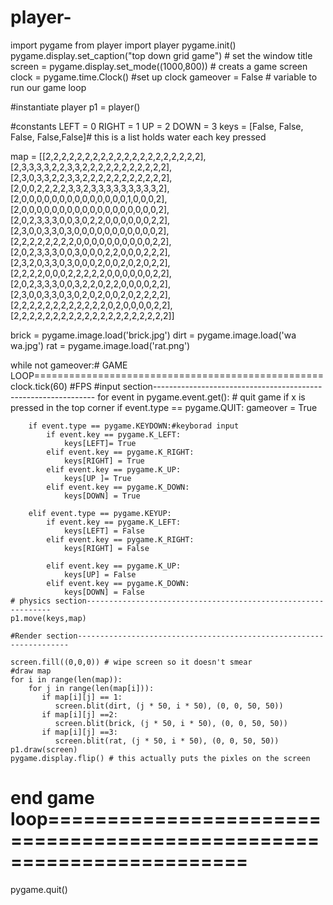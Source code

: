 # player-
import pygame
from player import player
pygame.init()
pygame.display.set_caption("top down grid game") # set the window title
screen = pygame.display.set_mode((1000,800)) # creats a game screen
clock = pygame.time.Clock() #set up clock
gameover = False # variable to run our game loop


#instantiate player
p1 = player()

#constants 
LEFT = 0
RIGHT = 1
UP = 2
DOWN = 3
keys = [False, False, False, False,False]# this is a list holds water each key pressed 

map = [[2,2,2,2,2,2,2,2,2,2,2,2,2,2,2,2,2,2,2,2],
       [2,3,3,3,3,2,2,3,3,2,2,2,2,2,2,2,2,2,2,2],
       [2,3,0,3,3,2,2,3,3,2,2,2,2,2,2,2,2,2,2,2],
       [2,0,0,2,2,2,2,3,3,2,3,3,3,3,3,3,3,3,3,2],
       [2,0,0,0,0,0,0,0,0,0,0,0,0,0,0,1,0,0,0,2],
       [2,0,0,0,0,0,0,0,0,0,0,0,0,0,0,0,0,0,0,2],
       [2,0,2,3,3,3,0,0,3,0,2,2,0,0,0,0,0,0,2,2],
       [2,3,0,0,3,3,0,3,0,0,0,0,0,0,0,0,0,0,0,2],
       [2,2,2,2,2,2,2,2,0,0,0,0,0,0,0,0,0,0,2,2],
       [2,0,2,3,3,3,0,0,3,0,0,0,2,2,0,0,0,2,2,2],
       [2,3,2,0,3,3,0,3,0,0,0,2,0,0,2,0,2,0,2,2],
       [2,2,2,2,0,0,0,2,2,2,2,2,0,0,0,0,0,0,2,2],
       [2,0,2,3,3,3,0,0,3,2,2,0,2,2,0,0,0,0,2,2],
       [2,3,0,0,3,3,0,3,0,2,0,2,0,0,2,0,2,2,2,2],
       [2,2,2,2,2,2,2,2,2,2,2,2,0,2,0,0,0,0,2,2],
       [2,2,2,2,2,2,2,2,2,2,2,2,2,2,2,2,2,2,2,2]]


brick = pygame.image.load('brick.jpg')
dirt = pygame.image.load('wa wa.jpg')
rat  = pygame.image.load('rat.png')


while not gameover:# GAME LOOP==================================================
    clock.tick(60) #FPS
    #input section---------------------------------------------------------------
    for event in pygame.event.get(): # quit game if x is pressed in the top corner
        if event.type == pygame.QUIT:
            gameover = True
            
        if event.type == pygame.KEYDOWN:#keyborad input
            if event.key == pygame.K_LEFT:
                keys[LEFT]= True
            elif event.key == pygame.K_RIGHT:
                keys[RIGHT] = True
            elif event.key == pygame.K_UP:
                keys[UP ]= True
            elif event.key == pygame.K_DOWN:
                keys[DOWN] = True
                
        elif event.type == pygame.KEYUP:
            if event.key == pygame.K_LEFT:
                keys[LEFT] = False
            elif event.key == pygame.K_RIGHT:
                keys[RIGHT] = False
                
            elif event.key == pygame.K_UP:
                keys[UP] = False
            elif event.key == pygame.K_DOWN:
                keys[DOWN] = False 
    # physics section--------------------------------------------------------------
    p1.move(keys,map)
    
    #Render section--------------------------------------------------------------------
   
    screen.fill((0,0,0)) # wipe screen so it doesn't smear
    #draw map
    for i in range(len(map)):
        for j in range(len(map[i])):
           if map[i][j] == 1:
              screen.blit(dirt, (j * 50, i * 50), (0, 0, 50, 50))
           if map[i][j] ==2:
              screen.blit(brick, (j * 50, i * 50), (0, 0, 50, 50))
           if map[i][j] ==3:
              screen.blit(rat, (j * 50, i * 50), (0, 0, 50, 50))
    p1.draw(screen)            
    pygame.display.flip() # this actually puts the pixles on the screen
    
# end game loop=====================================================================
pygame.quit() 

